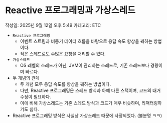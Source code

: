 # Reactive 프로그래밍과 가상스레드

작성일: 2025년 9월 12일 오후 5:49
카테고리: ETC

- `Reactive 프로그래밍`
    - 이벤트 스트림과 비동기 데이터 흐름을 바탕으로 응답 속도 향상을 꿰하는 방법이다.
    - 적은 스레드로도 수많은 요청을 처리할 수 있다.
- `가상스레드`
    - OS 레벨의 스레드가 아닌, JVM이 관리하는 스레드로, 기존 스레드보다 경량이며 빠르다.
- 두 개념의 관계
    - 두 개념 모두 응답 속도를 향상을 꿰하는 방법이다.
    - 다만, Reactive 프로그래밍은 스레드 방식과 아예 다른 스택이며, 코드의 대거 수정이 필요하다.
    - 이에 비해 가상스레드는 기존 스레드 방식과 코드가 매우 비슷하며, 리팩터링하기도 쉽다.
- Reactive 프로그래밍 방식은 사실상 가상스레드 때문에 사장되었다. (불분명 ㅋㅋ)